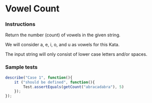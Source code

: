 # Vowel Count

### Instructions

Return the number (count) of vowels in the given string.

We will consider a, e, i, o, and u as vowels for this Kata.

The input string will only consist of lower case letters and/or spaces.

### Sample tests

```js
describe("Case 1", function(){
    it ("should be defined", function(){
        Test.assertEquals(getCount("abracadabra"), 5)
    });
});
```